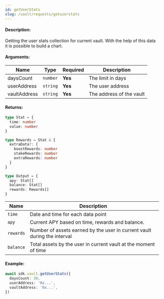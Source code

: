 ```yaml
---
id: getUserStats
slug: /vault/requests/getuserstats
---
```


#### Description:

Getting the user stats collection for current vault.
With the help of this data it is possible to build a chart.

#### Arguments:

| Name         | Type     | Required | Description              |
|--------------|----------|----------|--------------------------|
| daysCount    | `number` | **Yes**  | The limit in days        |
| userAddress  | `string` | **Yes**  | The user address         | 
| vaultAddress | `string` | **Yes**  | The address of the vault | 

#### Returns:

```ts
type Stat = {
  time: number
  value: number
}

type Rewards = Stat & {
  extraData?: {
    boostRewards: number
    stakeRewards: number
    extraRewards: number
  }
}

type Output = {
  apy: Stat[]
  balance: Stat[]
  rewards: Rewards[]
}
```

| Name      | Description                                                              |
|-----------|--------------------------------------------------------------------------|
| `time`    | Date and time for each data point                                        |
| `apy`     | Current APY based on time, rewards and balance.                          |
| `rewards` | Number of assets earned by the user in current vault during the interval |
| `balance` | Total assets by the user in current vault at the moment of time          |

#### Example:

```ts
await sdk.vault.getUserStats({
  daysCount: 30,
  userAddress: '0x...',
  vaultAddress: '0x...',
})
```
